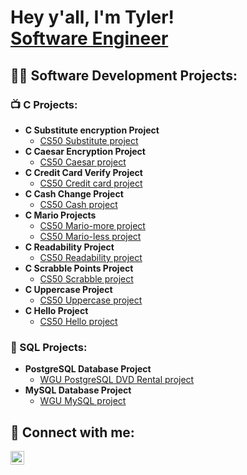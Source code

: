 <h1>Hey y'all, I'm Tyler! <br/><a href="https://github.com/tyler8367">Software Engineer</a>

<h2>👨‍💻 Software Development Projects:</h2>

<h3>📺 C Projects:</h3>
  
- <b>C Substitute encryption Project</b>
  - [CS50 Substitute project](https://github.com/tyler8367/substitution/blob/main/substitution.c)
- <b>C Caesar Encryption Project</b>
  - [CS50 Caesar project](https://github.com/tyler8367/CS50-Caesar/blob/main/caesar.c)
- <b>C Credit Card Verify Project</b>
  - [CS50 Credit card project](https://github.com/tyler8367/credit/blob/main/credit.c)
- <b>C Cash Change Project</b>
  - [CS50 Cash project](https://github.com/tyler8367/Cash/blob/main/cash.c)
- <b>C Mario Projects</b>
  - [CS50 Mario-more project](https://github.com/tyler8367/mario/blob/main/mario-more.c)
  - [CS50 Mario-less project](https://github.com/tyler8367/mario/blob/main/mario-less.c)
- <b>C Readability Project</b>
  - [CS50 Readability project](https://github.com/tyler8367/readability/blob/main/readability.c)
- <b>C Scrabble Points Project</b>
  - [CS50 Scrabble project](https://github.com/tyler8367/scrabble/blob/main/scrabble.c)
- <b>C Uppercase Project</b>
  - [CS50 Uppercase project](https://github.com/tyler8367/uppercase/blob/main/uppercase.c)
- <b>C Hello Project</b>
  - [CS50 Hello project](https://github.com/tyler8367/hello/blob/main/hello.c)
  
<h3>💽 SQL Projects:</h3>

- <b>PostgreSQL Database Project</b>
  - [WGU PostgreSQL DVD Rental project](https://github.com/tyler8367/DVD-Rental-SQL-Project/blob/main/DVDrental.sql)
- <b>MySQL Database Project</b>
  - [WGU MySQL project](https://github.com/tyler8367/C170-SQL/blob/main/C170-project.sql)

<h2> 🤳 Connect with me:</h2>

[<img align="left" alt="TylerGaudin | LinkedIn" width="22px" src="https://cdn.jsdelivr.net/npm/simple-icons@v3/icons/linkedin.svg" />][linkedin]

[linkedin]: https://linkedin.com/in/tylergaudin
